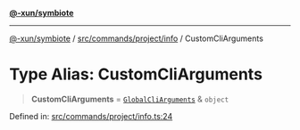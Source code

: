 [**@-xun/symbiote**](../../../../../README.md)

***

[@-xun/symbiote](../../../../../README.md) / [src/commands/project/info](../README.md) / CustomCliArguments

# Type Alias: CustomCliArguments

> **CustomCliArguments** = [`GlobalCliArguments`](../../../../configure/type-aliases/GlobalCliArguments.md) & `object`

Defined in: [src/commands/project/info.ts:24](https://github.com/Xunnamius/symbiote/blob/3708c142929779cedae6f80fd8d92e8d468daaf9/src/commands/project/info.ts#L24)
